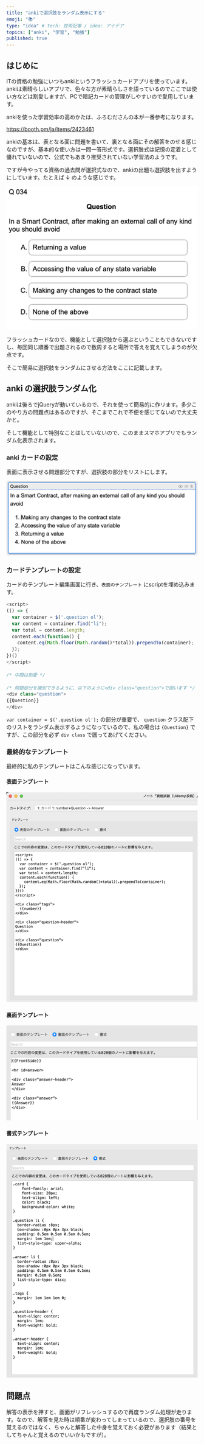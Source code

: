 ```yaml
---
title: "ankiで選択肢をランダム表示にする"
emoji: "📚"
type: "idea" # tech: 技術記事 / idea: アイデア
topics: ["anki", "学習", "勉強"]
published: true
---
```


## はじめに

ITの資格の勉強にいつもankiというフラッシュカードアプリを使っています。
ankiは素晴らしいアプリで、色々な方が素晴らしさを語っているのでここでは使い方などは割愛しますが、PCで暗記カードの管理がしやすいので愛用しています。

ankiを使った学習効率の高めかたは、ふろむださんの本が一番参考になります。

https://booth.pm/ja/items/2423461

ankiの基本は、表となる面に問題を書いて、裏となる面にその解答をのせる感じなのですが、基本的な使い方は一問一答形式です。選択肢式は記憶の定着として優れていないので、公式でもあまり推奨されていない学習法のようです。

ですが今やってる資格の過去問が選択式なので、ankiの出題も選択肢を出すようにしています。たとえば ↓ のような感じです。

![anki表カード](/images/002/002-anki-random-question-001.png)

フラッシュカードなので、機能として選択肢から選ぶということもできないですし、毎回同じ順番で出題されるので数周すると場所で答えを覚えてしまうのが欠点です。

そこで簡易に選択肢をランダムにさせる方法をここに記載します。

## anki の選択肢ランダム化

ankiは後ろでjQueryが動いているので、それを使って簡易的に作リます。多少このやり方の問題点はあるのですが、そこまでこれで不便を感じてないので大丈夫かと。

そして機能として特別なことはしていないので、このままスマホアプリでもランダム化表示されます。

### anki カードの設定

表面に表示させる問題部分ですが、選択肢の部分をリストにします。

![anki表カード](/images/002/002-anki-random-question-002.png)

### カードテンプレートの設定

カードのテンプレート編集画面に行き、`表面のテンプレート` にscriptを埋め込みます。

```javascript
<script>
(() => {
  var container = $('.question ol');
  var content = container.find("li");
  var total = content.length;
  content.each(function() {
    content.eq(Math.floor(Math.random()*total)).prependTo(container);
  });
})()
</script>

/* 中間は割愛 */

/* 問題部分を識別できるように、以下のように<div class="question">で囲います */
<div class="question">
{{Question}}
</div>
```

`var container = $('.question ol');` の部分が重要で、 `question` クラス配下のリストをランダム表示するようになっているので、私の場合は `{Question}` ですが、この部分を必ず `div class` で囲ってあげてください。

### 最終的なテンプレート

最終的に私のテンプレートはこんな感じになっています。

#### 表面テンプレート

![表テンプレート](/images/002/002-anki-random-question-003.png)

#### 裏面テンプレート

![裏テンプレート](/images/002/002-anki-random-question-004.png)

#### 書式テンプレート

![書式テンプレート](/images/002/002-anki-random-question-005.png)

## 問題点

解答の表示を押すと、画面がリフレッシュするので再度ランダム処理が走ります。なので、解答を見た時は順番が変わってしまっているので、選択肢の番号を覚えるのではなく、ちゃんと解答した中身を覚えておく必要があります（結果としてちゃんと覚えるのでいいかもですが）。
